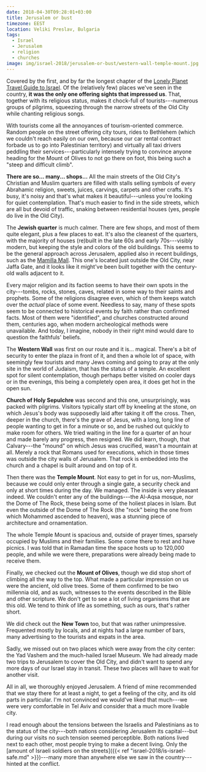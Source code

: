 ```yaml
---
date: 2018-04-30T09:28:01+03:00
title: Jerusalem or bust
timezone: EEST
location: Veliki Preslav, Bulgaria
tags:
  - Israel
  - Jerusalem
  - religion
  - churches
image: img/israel-2018/jerusalem-or-bust/western-wall-temple-mount.jpg
---
```


Covered by the first, and by far the longest chapter of the [Lonely Planet Travel Guide to Israel](https://shop.lonelyplanet.com/products/israel-and-the-palestinian-territories-travel-guide-8). Of the (relatively few) places we've seen in the country, **it was the only one offering sights that impressed us**. That, together with its religious status, makes it chock-full of tourists---numerous groups of pilgrims, squeezing through the narrow streets of the Old City while chanting religious songs.

<!--more-->

With tourists come all the annoyances of tourism-oriented commerce. Random people on the street offering city tours, rides to Bethlehem (which we couldn't reach easily on our own, because our car rental contract forbade us to go into Palestinian territory) and virtually all taxi drivers peddling their services---particularly intensely trying to convince anyone heading for the Mount of Olives to not go there on foot, this being such a "steep and difficult climb".

**There are so... many... shops...** All the main streets of the Old City's Christian and Muslim quarters are filled with stalls selling symbols of every Abrahamic religion, sweets, juices, carvings, carpets and other crafts. It's busy, it's noisy and that's what makes it beautiful---unless you're looking for quiet contemplation. That's much easier to find in the side streets, which are all but devoid of traffic, snaking between residential houses (yes, people do live in the Old City).

The **Jewish quarter** is much calmer. There are few shops, and most of them quite elegant, plus a few places to eat. It's also the cleanest of the quarters, with the majority of houses (re)built in the late 60s and early 70s---visibly modern, but keeping the style and colors of the old buildings. This seems to be the general approach across Jerusalem, applied also in recent buildings, such as the [Mamilla Mall](http://www.alrovmamilla.com/). This one's located just outside the Old City, near Jaffa Gate, and it looks like it might've been built together with the century-old walls adjacent to it.

Every major religion and its faction seems to have their own spots in the city---tombs, rocks, stones, caves, related in some way to their saints and prophets. Some of the religions disagree even, which of them keeps watch over the *actual* place of some event. Needless to say, many of these spots seem to be connected to historical events by faith rather than confirmed facts. Most of them were "identified", and churches constructed around them, centuries ago, when modern archeological methods were unavailable. And today, I imagine, nobody in their right mind would dare to question the faithfuls' beliefs.

The **Western Wall** was first on our route and it is... magical. There's a bit of security to enter the plaza in front of it, and then a whole lot of space, with seemingly few tourists and many Jews coming and going to pray at the only site in the world of Judaism, that has the status of a temple. An excellent spot for silent contemplation, though perhaps better visited on cooler days or in the evenings, this being a completely open area, it does get hot in the open sun.

**Church of Holy Sepulchre** was second and this one, unsurprisingly, was packed with pilgrims. Visitors typically start off by kneeling at the stone, on which Jesus's body was supposedly laid after taking it off the cross. Then, deeper in the church, there's the grave of Jesus, with a long, long line of people wanting to get in for a minute or so, and be rushed out quickly to make room for others. We tried waiting in the line for a quarter of an hour and made barely any progress, then resigned. We did learn, though, that Calvary---the "mound" on which Jesus was crucified, wasn't a mountain at all. Merely a rock that Romans used for executions, which in those times was outside the city walls of Jerusalem. That rock is embedded into the church and a chapel is built around and on top of it.

Then there was the **Temple Mount**. Not easy to get in for us, non-Muslims, because we could only enter through a single gate, a security check and only at short times during the day. We managed. The inside is very pleasant indeed. We couldn't enter any of the buildings---the Al-Aqsa mosque, nor the Dome of The Rock, these being some of the holiest places in Islam. But even the outside of the Dome of The Rock (the "rock" being the one from which Mohammed ascended to heaven), was a stunning piece of architecture and ornamentation.

The whole Temple Mount is spacious and, outside of prayer times, sparsely occupied by Muslims and their families. Some come there to rest and have picnics. I was told that in Ramadan time the space hosts up to 120,000 people, and while we were there, preparations were already being made to receive them.

Finally, we checked out the **Mount of Olives**, though we did stop short of climbing all the way to the top. What made a particular impression on us were the ancient, old olive trees. Some of them confirmed to be two millennia old, and as such, witnesses to the events described in the Bible and other scripture. We don't get to see a lot of living organisms that are this old. We tend to think of life as something, such as ours, that's rather short.

We did check out the **New Town** too, but that was rather unimpressive. Frequented mostly by locals, and at nights had a large number of bars, many advertising to the tourists and expats in the area.

Sadly, we missed out on two places which were away from the city center: the Yad Vashem and the much-hailed Israel Museum. We had already made two trips to Jerusalem to cover the Old City, and didn't want to spend any more days of our Israel stay in transit. These two places will have to wait for another visit.

All in all, we thoroughly enjoyed Jerusalem. A friend of mine recommended that we stay there for at least a night, to get a feeling of the city, and its old parts in particular. I'm not convinced we would've liked that much---we were very comfortable in Tel Aviv and consider that a much more livable city.

I read enough about the tensions between the Israelis and Palestinians as to the status of the city---both nations considering Jerusalem its capital---but during our visits no such tension seemed perceptible. Both nations lived next to each other, most people trying to make a decent living. Only the [amount of Israeli soldiers on the streets]({{< ref "israel-2018/is-israel-safe.md" >}})---many more than anywhere else we saw in the country---hinted at the conflict.
